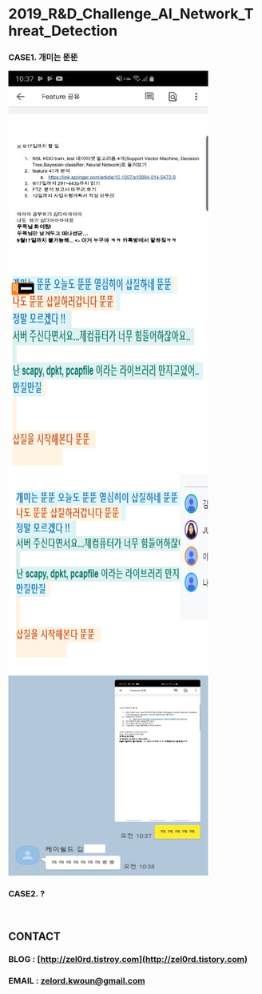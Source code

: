 **2019_R&D_Challenge_AI_Network_Threat_Detection**
==========

### CASE1. 개미는 뚠뚠

<img src="https://github.com/zel0rd/2019_R-D_Challenge_AI_Network_Threat_Detection/blob/master/References/story/Story1.jpeg" width="400px" height="400px" ></img><br/>
<img src="https://github.com/zel0rd/2019_R-D_Challenge_AI_Network_Threat_Detection/blob/master/References/story/Story2.png" width="400px" height="400px" ></img><br/>
<img src="https://github.com/zel0rd/2019_R-D_Challenge_AI_Network_Threat_Detection/blob/master/References/story/Story3.png" width="400px" height="400px" ></img><br/>
<img src="https://github.com/zel0rd/2019_R-D_Challenge_AI_Network_Threat_Detection/blob/master/References/story/Story4.png" width="400px" height="400px" ></img><br/>


### CASE2. ?

<br>

## CONTACT
### BLOG : [http://zel0rd.tistroy.com](http://zel0rd.tistory.com)
### EMAIL : zelord.kwoun@gmail.com
